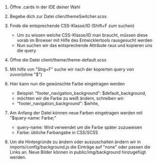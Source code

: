 1. Öffne .cards in der IDE deiner Wahl
2. Begebe dich zur Datei clien/themeSwitcher.scss
3. Finde die entsprechende CSS-Klasse/ID (Shift+F zum suchen)
   + Um zu wissen welche CSS-Klasse/ID man braucht, müssen diese vorab im Browser mit Hilfe des Entwicklertools rausgesucht werden
   + Nun suchen wir das entsprechende Attribute raus und kopieren uns die query
4. Öffne die Datei client/theme/theme-default.scss
5. Mit hilfe von "Strg+F" suche wir nach der kopierten query von zuvor(ohne "$")
6. Hier kann nun die gewünschte Farbe eingetragen werden

   + Beispiel: "footer_navigation_background": $default_background, 
   + möchten wir die Farbe zu weiß ändern, schreiben wir:
   + "footer_navigation_background": $white,

7. Am Anfang der Datei können neue Farben eingetragen werden mit "$query-name: Farbe;"
   + query-name: Wird verwendet um die Farbe später zuzuweisen
   + Farbe: übliche Farbangabe in CSS/SCSS
8. Um die Hintergründe zu ändern oder auszuschalten ändern wir in imports/config/background.js die Einträge auf "none" oder passen die Links an. Neue Bilder können in public/img/background hinzugefügt werden.
